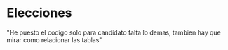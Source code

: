 # Elecciones

"He puesto el codigo solo para candidato falta lo demas, tambien hay que mirar como relacionar las tablas"